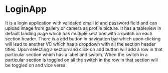 # LoginApp

It is a login application with validated email id and password field and can upload image from gallery or camera as profile picture.
It has a tableview in default landing page which has multiple sections with a switch on each section header.
There is a add button in navigation bar which upon clicking will lead to another VC which has a dropdown with all the section header titles. Upon selecting a section and click on add button will add a row in that particular section which has a label and switch.
When the switch in a particular section is toggled on all the switch in the row in that section will be toggled on and vice versa.
